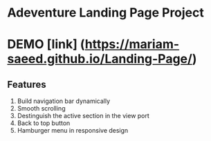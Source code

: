 # Adeventure Landing Page Project

# DEMO [link] (https://mariam-saeed.github.io/Landing-Page/)

## Features

1. Build navigation bar dynamically
2. Smooth scrolling
3. Destinguish the active section in the view port
4. Back to top button
5. Hamburger menu in responsive design
